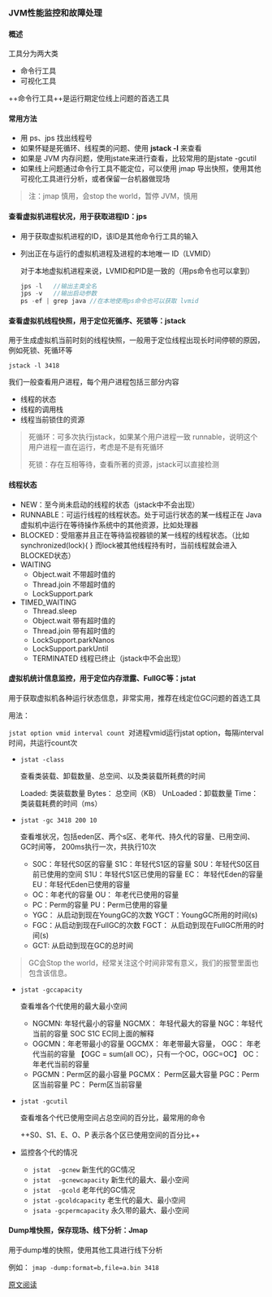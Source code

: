 ### JVM性能监控和故障处理

#### 概述

工具分为两大类

* 命令行工具
* 可视化工具

++命令行工具++是运行期定位线上问题的首选工具

#### 常用方法

* 用 ps、jps 找出线程号
* 如果怀疑是死循环、线程类的问题、使用 **jstack -l** 来查看
* 如果是 JVM 内存问题，使用jstate来进行查看，比较常用的是jstate -gcutil
* 如果线上问题通过命令行工具不能定位，可以使用 jmap 导出快照，使用其他可视化工具进行分析，或者保留一台机器做现场

> 注：jmap 慎用，会stop the world，暂停 JVM，慎用

#### 查看虚拟机进程状况，用于获取进程ID：jps

* 用于获取虚拟机进程的ID，该ID是其他命令行工具的输入

* 列出正在与运行的虚拟机进程及进程的本地唯一 ID（LVMID）

  对于本地虚拟机进程来说，LVMID和PID是一致的（用ps命令也可以拿到）

  ```java
  jps -l   //输出主类全名
  jps -v   //输出启动参数
  ps -ef | grep java //在本地使用ps命令也可以获取 lvmid
  ```

#### 查看虚拟机线程快照，用于定位死循序、死锁等：jstack

用于生成虚拟机当前时刻的线程快照，一般用于定位线程出现长时间停顿的原因，例如死锁、死循环等

`jstack -l 3418`

我们一般查看用户进程，每个用户进程包括三部分内容

* 线程的状态
* 线程的调用栈
* 线程当前锁住的资源

> 死循环：可多次执行jstack，如果某个用户进程一致 runnable，说明这个用户进程一直在运行，考虑是不是有死循环
>
> 死锁：存在互相等待，查看所著的资源，jstack可以直接检测

#### 线程状态

* NEW：至今尚未启动的线程的状态（jstack中不会出现）
* RUNNABLE：可运行线程的线程状态。处于可运行状态的某一线程正在 Java 虚拟机中运行在等待操作系统中的其他资源，比如处理器
* BLOCKED：受阻塞并且正在等待监视器锁的某一线程的线程状态。（比如 synchronized(lock){ } 而lock被其他线程持有时，当前线程就会进入BLOCKED状态）
* WAITING
  * Object.wait	不带超时值的
  * Thread.join    不带超时值的
  * LockSupport.park
* TIMED_WAITING
  * Thread.sleep
  * Object.wait     带有超时值的
  * Thread.join     带有超时值的
  * LockSupport.parkNanos    
  * LockSupport.parkUntil
  * TERMINATED 线程已终止（jstack中不会出现）

#### 虚拟机统计信息监控，用于定位内存泄露、FullGC等：jstat

用于获取虚拟机各种运行状态信息，非常实用，推荐在线定位GC问题的首选工具

用法：

`jstat option vmid interval count `对进程vmid运行jstat option，每隔interval时间，共运行count次

* `jstat -class`

  查看类装载、卸载数量、总空间、以及类装载所耗费的时间

  Loaded:  类装载数量  Bytes： 总空间（KB） UnLoaded：卸载数量 Time： 类装载耗费的时间（ms）

* `jstat -gc 3418 200 10`

  查看堆状况，包括eden区、两个s区、老年代、持久代的容量、已用空间、GC时间等， 200ms执行一次，共执行10次

  * S0C：年轻代S0区的容量  S1C：年轻代S1区的容量  S0U：年轻代S0区目前已使用的空间  S1U：年轻代S1区已使用的容量 EC： 年轻代Eden的容量  EU：年轻代Eden已使用的容量
  * OC：年老代的容量  OU： 年老代已使用的容量
  * PC：Perm的容量 PU：Perm已使用的容量
  * YGC： 从启动到现在YoungGC的次数 YGCT：YoungGC所用的时间(s)
  * FGC：从启动到现在FullGC的次数 FGCT： 从启动到现在FullGC所用的时间(s)
  * GCT: 从启动到现在GC的总时间

> GC会Stop the world，经常关注这个时间非常有意义，我们的报警里面也包含该信息。

* `jstat -gccapacity`

  查看堆各个代使用的最大最小空间

  * NGCMN: 年轻代最小的容量  NGCMX： 年轻代最大的容量  NGC：年轻代当前的容量  SOC S1C EC同上面的解释
  * OGCMN：年老带最小的容量 OGCMX： 年老带最大容量， OGC： 年老代当前的容量 【OGC = sum(all OC），只有一个OC，OGC=OC】 OC： 年老代当前的容量
  * PGCMN：Perm区的最小容量  PGCMX： Perm区最大容量 PGC：Perm区当前容量  PC： Perm区当前容量

* `jstat -gcutil`

  查看堆各个代已使用空间占总空间的百分比，最常用的命令

  ++S0、S1、E、O、P 表示各个区已使用空间的百分比++

* 监控各个代的情况

  * `jstat  -gcnew` 新生代的GC情况
  * `jstat  -gcnewcapacity` 新生代的最大、最小空间
  * `jstat  -gcold`  老年代的GC情况
  * `jstat -gcoldcapacity` 老生代的最大、最小空间
  * `jsata -gcpermcapacity` 永久带的最大、最小空间

#### Dump堆快照，保存现场、线下分析：Jmap

用于dump堆的快照，使用其他工具进行线下分析

例如： `jmap -dump:format=b,file=a.bin 3418` 



[原文阅读](https://blog.csdn.net/u010372867/article/details/51438557)